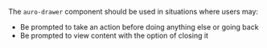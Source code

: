 The `auro-drawer` component should be used in situations where users may:

* Be prompted to take an action before doing anything else or going back
* Be prompted to view content with the option of closing it
